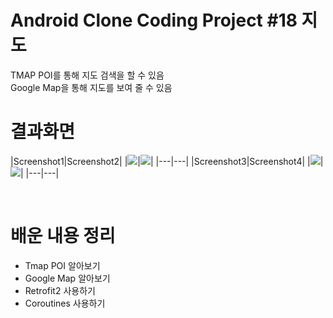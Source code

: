 # Android Clone Coding Project #18 지도
TMAP POI를 통해 지도 검색을 할 수 있음
</br>
Google Map을 통해 지도를 보여 줄 수 있음
</br>

# 결과화면
|Screenshot1|Screenshot2|
|<img src="./screenshot/1.png"/>|<img src="./screenshot/2.png"/>|
|---|---|
|Screenshot3|Screenshot4|
|<img src="./screenshot/3.png"/>|<img src="./screenshot/4.png"/>|
|---|---|

</br>

# 배운 내용 정리
- Tmap POI 알아보기
- Google Map 알아보기
- Retrofit2 사용하기
- Coroutines 사용하기
